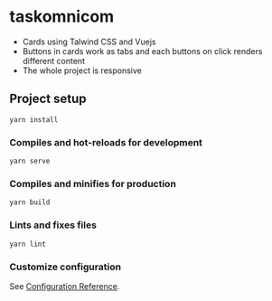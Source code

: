 # taskomnicom
- Cards using Talwind CSS and Vuejs
- Buttons in cards work as tabs and each buttons on click renders different content
- The whole project is responsive 

## Project setup
```
yarn install
```

### Compiles and hot-reloads for development
```
yarn serve
```

### Compiles and minifies for production
```
yarn build
```

### Lints and fixes files
```
yarn lint
```

### Customize configuration
See [Configuration Reference](https://cli.vuejs.org/config/).
